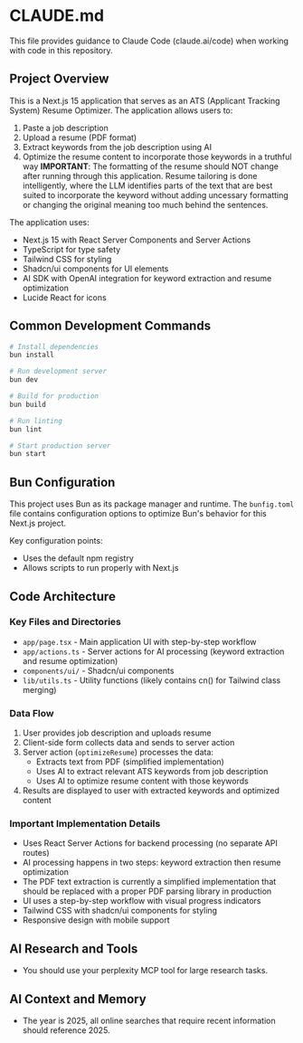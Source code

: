 # CLAUDE.md

This file provides guidance to Claude Code (claude.ai/code) when working with code in this repository.

## Project Overview

This is a Next.js 15 application that serves as an ATS (Applicant Tracking System) Resume Optimizer. The application allows users to:
1. Paste a job description
2. Upload a resume (PDF format)
3. Extract keywords from the job description using AI
4. Optimize the resume content to incorporate those keywords in a truthful way
**IMPORTANT**: The formatting of the resume should NOT change after running through this application. Resume tailoring is done intelligently, 
where the LLM identifies parts of the text that are best suited to incorporate the keyword without adding uncessary formatting or changing the original meaning too much behind the sentences.

The application uses:
- Next.js 15 with React Server Components and Server Actions
- TypeScript for type safety
- Tailwind CSS for styling
- Shadcn/ui components for UI elements
- AI SDK with OpenAI integration for keyword extraction and resume optimization
- Lucide React for icons

## Common Development Commands

```bash
# Install dependencies
bun install

# Run development server
bun dev

# Build for production
bun build

# Run linting
bun lint

# Start production server
bun start
```

## Bun Configuration

This project uses Bun as its package manager and runtime. The `bunfig.toml` file contains configuration options to optimize Bun's behavior for this Next.js project.

Key configuration points:
- Uses the default npm registry
- Allows scripts to run properly with Next.js

## Code Architecture

### Key Files and Directories

- `app/page.tsx` - Main application UI with step-by-step workflow
- `app/actions.ts` - Server actions for AI processing (keyword extraction and resume optimization)
- `components/ui/` - Shadcn/ui components
- `lib/utils.ts` - Utility functions (likely contains cn() for Tailwind class merging)

### Data Flow

1. User provides job description and uploads resume
2. Client-side form collects data and sends to server action
3. Server action (`optimizeResume`) processes the data:
   - Extracts text from PDF (simplified implementation)
   - Uses AI to extract relevant ATS keywords from job description
   - Uses AI to optimize resume content with those keywords
4. Results are displayed to user with extracted keywords and optimized content

### Important Implementation Details

- Uses React Server Actions for backend processing (no separate API routes)
- AI processing happens in two steps: keyword extraction then resume optimization
- The PDF text extraction is currently a simplified implementation that should be replaced with a proper PDF parsing library in production
- UI uses a step-by-step workflow with visual progress indicators
- Tailwind CSS with shadcn/ui components for styling
- Responsive design with mobile support

## AI Research and Tools

- You should use your perplexity MCP tool for large research tasks.

## AI Context and Memory

- The year is 2025, all online searches that require recent information should reference 2025.